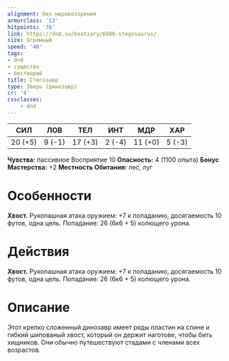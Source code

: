 ```yaml
---
alignment: без мировоззрения
armorclass: '13'
hitpoints: '76'
link: https://dnd.su/bestiary/6606-stegosaurus/
size: Огромный
speed: '40'
tags:
- dnd
- существо
- бестиарий
title: Стегозавр
type: Зверь (динозавр)
cr: '4'
cssclasses:
    - dnd
---
```



| СИЛ | ЛОВ | ТЕЛ | ИНТ | МДР | ХАР |
|---|---|---|---|---|---|
| 20 (+5) | 9 (-1) | 17 (+3) | 2 (-4) | 11 (+0) | 5 (-3) |
**Чувства:** пассивное Восприятие 10
**Опасность:** 4 (1100 опыта)
**Бонус Мастерства:** +2
**Местность Обитания:** лес, луг


# Особенности
**Хвост.** Рукопашная атака оружием: +7 к попаданию, досягаемость 10 футов, одна цель. Попадание: 26 (6к6 + 5) колющего урона.


# Действия
**Хвост.** Рукопашная атака оружием: +7 к попаданию, досягаемость 10 футов, одна цель. Попадание: 26 (6к6 + 5) колющего урона.


# Описание
Этот крепко сложенный динозавр имеет ряды пластин на спине и гибкий шипованый хвост, который он держит наготове, чтобы бить хищников. Они обычно путешествуют стадами с членами всех возрастов.